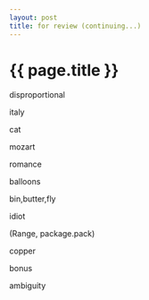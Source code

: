 ```yaml
---
layout: post
title: for review (continuing...)
---
```


{{ page.title }}
===============

disproportional

italy

cat

mozart

romance

balloons

bin,butter,fly

idiot

(Range, package.pack)

copper

bonus

ambiguity

